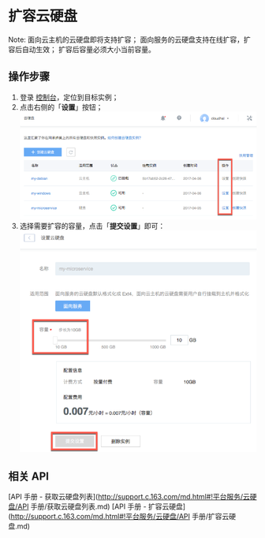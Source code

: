 # 扩容云硬盘

<span>Note:</span>
面向云主机的云硬盘即将支持扩容；
面向服务的云硬盘支持在线扩容，扩容后自动生效；
扩容后容量必须大小当前容量。

## 操作步骤

1. 登录 [控制台](https://c.163.com/dashboard#/m/volume/)，定位到目标实例；
2. 点击右侧的「**设置**」按钮；
![](../image/云硬盘设置.png)
3. 选择需要扩容的容量，点击「**提交设置**」即可：
![](../image/扩容云硬盘-服务.png)

## 相关 API

[API 手册 - 获取云硬盘列表](http://support.c.163.com/md.html#!平台服务/云硬盘/API 手册/获取云硬盘列表.md)
[API 手册 - 扩容云硬盘](http://support.c.163.com/md.html#!平台服务/云硬盘/API 手册/扩容云硬盘.md)